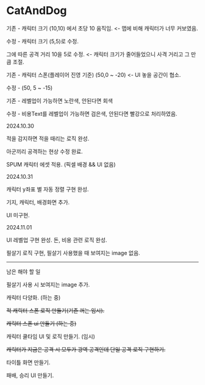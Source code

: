 # CatAndDog
기존 - 캐릭터 크기 (10,10) 에서 초당 10 움직임.  <- 맵에 비해 캐릭터가 너무 커보였음.

수정 - 캐릭터 크기 (5,5)로 수정.

그에 따른 공격 거리 10을 5로 수정. <- 캐릭터 크기가 줄어들었으니 사격 거리고 그 만큼 조절.

기존 - 캐릭터 스폰(플레이어 진영 기준) (50,0 ~ -20) <- UI 놓을 공간이 협소.

수정 - (50, 5 ~ -15)

기존 - 레벨업이 가능하면 노란색, 안된다면 회색

수정 - 비용Text를 레벨업이 가능하면 검은색, 안된다면 빨강으로 처리하였음.

2024.10.30

적을 감지하면 적을 때리는 로직 완성.

아군끼리 공격하는 현상 수정 완료.

SPUM 캐릭터 에셋 적용. (픽셀 배경 && UI 없음)

2024.10.31

캐릭터 y좌표 별 자동 정렬 구현 완성.

기지, 캐릭터, 배경화면 추가.

UI 미구현.

2024.11.01

UI 레벨업 구현 완성. 돈, 비용 관련 로직 완성.

필살기 로직 구현, 필살기 사용했을 때 보여지는 image 없음.

-----------
남은 해야 할 일

필살기 사용 시 보여지는 image 추가.

캐릭터 다양화. (하는 중)

~~적 캐릭터 스폰 로직 만들기(기존 꺼는 임시).~~

~~캐릭터 스폰 ui 만들기 (하는 중)~~

캐릭터 쿨타임 UI 및 로직 만들기. (임시)

~~캐릭터가 지금은 공격 시 모두가 광역 공격인데 단일 공격 로직 구현하기.~~

타이틀 화면 만들기.

패배, 승리 UI 만들기.